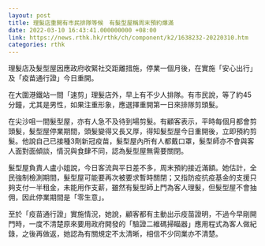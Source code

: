 ```yaml
---
layout: post
title: 理髮店重開有市民排隊等候　有髮型屋稱周末預約爆滿
date: 2022-03-10 16:43:41.000000000 +08:00
link: https://news.rthk.hk/rthk/ch/component/k2/1638232-20220310.htm
categories: rthk
---
```


理髮店及髮型屋因應政府收緊社交距離措施，停業一個月後，在實施「安心出行」及「疫苗通行證」今日重開。

在大圍港鐵站一間「速剪」理髮店外，早上有不少人排隊。有市民說，等了約45分鐘，尤其是男性，如果注重形象，應選擇重開第一日來排隊剪頭髮。

在尖沙咀一間髮型屋，亦有人急不及待到場剪髮。有顧客表示，平時每個月都會剪頭髮，髮型屋停業期間，頭髮變得又長又厚，得知髮型屋今日重開後，立即預約剪髮。他說自己已接種3劑新冠疫苗，髮型屋內所有人都戴口罩，髮型師亦不會與客人面對面傾談，情況與食肆不同，認為髮型屋無需要關閉。

髮型屋負責人盧小姐說，今日客流與平日差不多，周末預約接近滿額。她估計，全民強制檢測期間，髮型屋可能要再次被要求暫時關閉；又指防疫抗疫基金的支援只夠支付一半租金，未能用作支薪，雖然有髮型師上門為客人理髮，但髮型屋不會抽佣，因此停業期間是「零生意」。

至於「疫苗通行證」實施情況，她說，顧客都有主動出示疫苗證明，不過今早剛開門時，一度不清楚原來要用政府開發的「驗證二維碼掃瞄器」應用程式為客人做紀錄，之後再做返，她認為有關規定不太清晰，相信不少同業亦不清楚。
